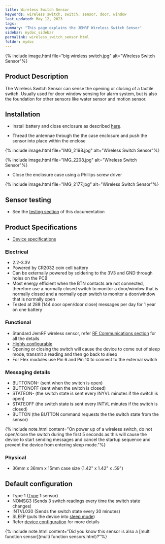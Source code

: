 ```yaml
---
title: Wireless Switch Sensor
keywords: wireless switch, switch, sensor, door, window
last_updated: May 12, 2023
tags:
summary: "This page explains the JEMRF Wireless Switch Sensor"
sidebar: mydoc_sidebar
permalink: wireless_switch_sensor.html
folder: mydoc
---
```


{% include image.html file="big wireless switch.jpg" alt="Wireless Switch Sensor"%}


## Product Description
The Wireless Switch Sensor can sense the opening or closing of a tactile switch. Usually used for door window sensing for alarm system, but is also the foundation for other sensors like water sensor and motion sensor.

## Installation
* Install battery and close enclosure as described [here](sensor_installation.html).

* Thread the antennae through the the case enclosure and push the sensor into place within the enclose

{% include image.html file="IMG_2198.jpg" alt="Wireless Switch Sensor"%}

{% include image.html file="IMG_2208.jpg" alt="Wireless Switch Sensor"%}

* Close the enclosure case using a Phillips screw driver

{% include image.html file="IMG_2177.jpg" alt="Wireless Switch Sensor"%}


## Sensor testing
* See the [testing section](sensor_testing.html) of this documentation

## Product Specifications
* [Device specifications](rf_device_specs.html)

### Electrical
* 2.2-3.3V
* Powered by CR2032 coin cell battery
* Can be externally powered by soldering to the 3V3 and GND through holes on the PCB
* Most energy efficient when the BTN contacts are not connected, therefore use a normally closed switch to monitor a door/window that is normally closed and a normally open switch to monitor a door/window that is normally open
* Tested at 288 (144 door open/door close) messages per day for 1 year on one battery

### Functional
* Standard JemRF wireless sensor, refer [RF Communications section](rf_basics.html) for all the details
* [Highly configurable](configuration_overview.html)
* Opening or closing the switch will cause the device to come out of sleep mode, transmit a reading and then go back to sleep
* For Flex modules use Pin 6 and Pin 10 to connect to the external switch

### Messaging details
* BUTTONON- (sent when the switch is open)
* BUTTONOFF (sent when the switch is closed)
* STATEON- (the switch state is sent every INYVL minutes if the switch is open)
* STATEOFF (the switch state is sent every INTVL minutes if the switch is closed)
* BUTTON (the BUTTON command requests the the switch state from the sensor)

{% include note.html content="On power up of a wireless switch, do not open/close the switch during the first 5 seconds as this will cause the device to start sending messages and cancel the startup sequence and prevent the device from entering sleep mode."%}
### Physical
* 36mm x 36mm x 15mm case size (1.42" x 1.42" x .59")

## Default configuration
* Type 1 ([Type](types.html) 1 sensor)
* NOMSG3 (Sends 3 switch readings every time the switch state changes)
* INTVL030 (Sends the switch state every 30 minutes)
* SLEEP (puts the device into [sleep mode](sleep_modes.html))
* Refer [device configuration](configuration_overview.html) for more details

{% include note.html content="Did you know this sensor is also a [multi function sensor](multi function sensors.html)?"%}
